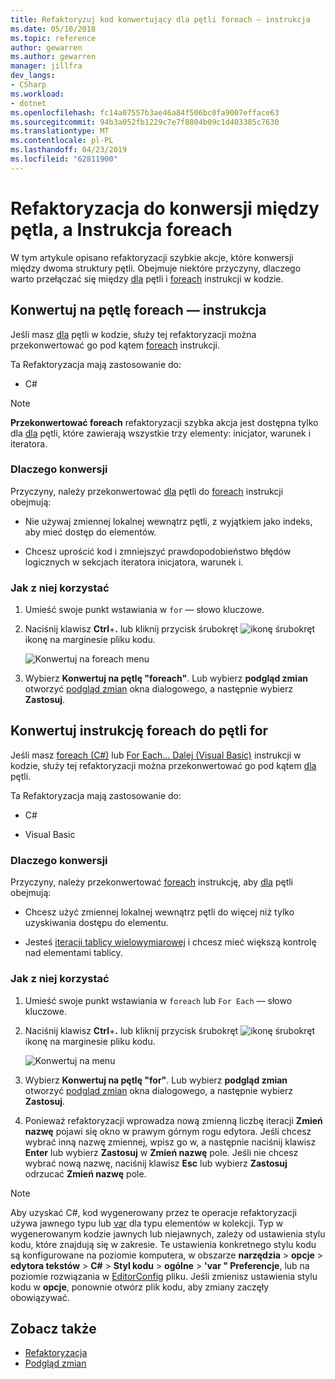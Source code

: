 ```yaml
---
title: Refaktoryzuj kod konwertujący dla pętli foreach — instrukcja
ms.date: 05/10/2018
ms.topic: reference
author: gewarren
ms.author: gewarren
manager: jillfra
dev_langs:
- CSharp
ms.workload:
- dotnet
ms.openlocfilehash: fc14a07557b3ae46a84f506bc0fa9007efface63
ms.sourcegitcommit: 94b3a052fb1229c7e7f8804b09c1d403385c7630
ms.translationtype: MT
ms.contentlocale: pl-PL
ms.lasthandoff: 04/23/2019
ms.locfileid: "62811900"
---
```

# <a name="refactoring-to-convert-between-a-for-loop-and-a-foreach-statement"></a>Refaktoryzacja do konwersji między pętla, a Instrukcja foreach

W tym artykule opisano refaktoryzacji szybkie akcje, które konwersji między dwoma struktury pętli. Obejmuje niektóre przyczyny, dlaczego warto przełączać się między [dla](/dotnet/csharp/language-reference/keywords/for) pętli i [foreach](/dotnet/csharp/language-reference/keywords/foreach-in) instrukcji w kodzie.

## <a name="convert-a-for-loop-to-a-foreach-statement"></a>Konwertuj na pętlę foreach — instrukcja

Jeśli masz [dla](/dotnet/csharp/language-reference/keywords/for) pętli w kodzie, służy tej refaktoryzacji można przekonwertować go pod kątem [foreach](/dotnet/csharp/language-reference/keywords/foreach-in) instrukcji.

Ta Refaktoryzacja mają zastosowanie do:

- C#

> [!NOTE]
> **Przekonwertować foreach** refaktoryzacji szybka akcja jest dostępna tylko dla [dla](/dotnet/csharp/language-reference/keywords/for) pętli, które zawierają wszystkie trzy elementy: inicjator, warunek i iteratora.

### <a name="why-convert"></a>Dlaczego konwersji

Przyczyny, należy przekonwertować [dla](/dotnet/csharp/language-reference/keywords/for) pętli do [foreach](/dotnet/csharp/language-reference/keywords/foreach-in) instrukcji obejmują:

- Nie używaj zmiennej lokalnej wewnątrz pętli, z wyjątkiem jako indeks, aby mieć dostęp do elementów.

- Chcesz uprościć kod i zmniejszyć prawdopodobieństwo błędów logicznych w sekcjach iteratora inicjatora, warunek i.

### <a name="how-to-use-it"></a>Jak z niej korzystać

1. Umieść swoje punkt wstawiania w `for` — słowo kluczowe.

1. Naciśnij klawisz **Ctrl**+**.** lub kliknij przycisk śrubokręt ![ikonę śrubokręt](../media/screwdriver-icon.png) ikonę na marginesie pliku kodu.

   ![Konwertuj na foreach menu](media/convert-to-foreach.png)

1. Wybierz **Konwertuj na pętlę "foreach"**. Lub wybierz **podgląd zmian** otworzyć [podgląd zmian](../../ide/preview-changes.md) okna dialogowego, a następnie wybierz **Zastosuj**.

## <a name="convert-a-foreach-statement-to-a-for-loop"></a>Konwertuj instrukcję foreach do pętli for

Jeśli masz [foreach (C#)](/dotnet/csharp/language-reference/keywords/foreach-in) lub [For Each... Dalej (Visual Basic)](/dotnet/visual-basic/language-reference/statements/for-each-next-statement) instrukcji w kodzie, służy tej refaktoryzacji można przekonwertować go pod kątem [dla](/dotnet/csharp/language-reference/keywords/for) pętli.

Ta Refaktoryzacja mają zastosowanie do:

- C#

- Visual Basic

### <a name="why-convert"></a>Dlaczego konwersji

Przyczyny, należy przekonwertować [foreach](/dotnet/csharp/language-reference/keywords/foreach-in) instrukcję, aby [dla](/dotnet/csharp/language-reference/keywords/for) pętli obejmują:

- Chcesz użyć zmiennej lokalnej wewnątrz pętli do więcej niż tylko uzyskiwania dostępu do elementu.

- Jesteś [iteracji tablicy wielowymiarowej](/dotnet/csharp/programming-guide/arrays/using-foreach-with-arrays) i chcesz mieć większą kontrolę nad elementami tablicy.

### <a name="how-to-use-it"></a>Jak z niej korzystać

1. Umieść swoje punkt wstawiania w `foreach` lub `For Each` — słowo kluczowe.

1. Naciśnij klawisz **Ctrl**+**.** lub kliknij przycisk śrubokręt ![ikonę śrubokręt](../media/screwdriver-icon.png) ikonę na marginesie pliku kodu.

   ![Konwertuj na menu](media/convert-to-for.png)

1. Wybierz **Konwertuj na pętlę "for"**. Lub wybierz **podgląd zmian** otworzyć [podgląd zmian](../../ide/preview-changes.md) okna dialogowego, a następnie wybierz **Zastosuj**.

1. Ponieważ refaktoryzacji wprowadza nową zmienną liczbę iteracji **Zmień nazwę** pojawi się okno w prawym górnym rogu edytora. Jeśli chcesz wybrać inną nazwę zmiennej, wpisz go w, a następnie naciśnij klawisz **Enter** lub wybierz **Zastosuj** w **Zmień nazwę** pole. Jeśli nie chcesz wybrać nową nazwę, naciśnij klawisz **Esc** lub wybierz **Zastosuj** odrzucać **Zmień nazwę** pole.

> [!NOTE]
> Aby uzyskać C#, kod wygenerowany przez te operacje refaktoryzacji używa jawnego typu lub [var](/dotnet/csharp/language-reference/keywords/var) dla typu elementów w kolekcji. Typ w wygenerowanym kodzie jawnych lub niejawnych, zależy od ustawienia stylu kodu, które znajdują się w zakresie. Te ustawienia konkretnego stylu kodu są konfigurowane na poziomie komputera, w obszarze **narzędzia** > **opcje** > **edytora tekstów**  >  **C#**  >  **Styl kodu** > **ogólne** > **\'var " Preferencje**, lub na poziomie rozwiązania w [EditorConfig](../../ide/editorconfig-code-style-settings-reference.md#implicit-and-explicit-types) pliku. Jeśli zmienisz ustawienia stylu kodu w **opcje**, ponownie otwórz plik kodu, aby zmiany zaczęły obowiązywać.

## <a name="see-also"></a>Zobacz także

- [Refaktoryzacja](../refactoring-in-visual-studio.md)
- [Podgląd zmian](../../ide/preview-changes.md)